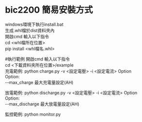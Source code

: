 # bic2200 簡易安裝方式
windows環境下執行install.bat <br>
生成.whl檔於dist資料夾內 <br>
開啟cmd 輸入以下指令<br>
cd <whl檔所在位置> <br>
pip install <whl檔名.whl> <br>

#執行範例
開啟cmd 輸入以下指令<br>
cd <下載資料夾所在位置>/example<br>
充電範例: python charge.py -v <設定電壓> -i <設定電流> Option <br>
Option: <br>
--max_charge 最大充電量設定(AH) <br>

放電範例: python discharge.py -v <設定電壓> -i <設定電流> Option <br>
Option: <br>
--max_discharge 最大放電量設定(AH) <br>

監控範例: python monitor.py <br>

